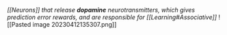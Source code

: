 _[[Neurons]] that release **dopamine** neurotransmitters, which gives prediction error rewards, and are responsible for [[Learning#Associative]]_
![[Pasted image 20230412135307.png]]